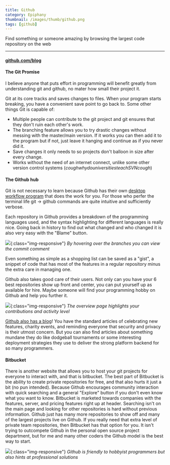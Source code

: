 ```yaml
---
title: Github
category: Epiphany
thumbnail: /images/thumb/github.png
tags: [github]
---
```


Find something or someone amazing by browsing the largest code repository on the web

---

#### [github.com/blog](https://github.com/blog)

#### The Git Promise

I believe anyone that puts effort in programming will benefit greatly from understanding git and github, no mater how small their project it.

Git at its core tracks and saves changes to files. When your program starts breaking, you have a convenient save point to go back to. Some other things Git is capable of:

- Multiple people can contribute to the git project and git ensures that they don't ruin each other's work. 
- The branching feature allows you to try drastic changes without messing with the master/main version. If it works you can then add it to the program but if not, just leave it hanging and continue as if you never did it.
- Save changes it only needs to so projects don't balloon in size after every change.
- Works without the need of an internet connect, unlike some other version control systems (*coughwhydouniversitiesteachSVNcough*)

#### The Github hub

Git is not necessary to learn because Github has their own [desktop workflow program](https://desktop.github.com/) that does the work for you. For those who perfer the terminal life git -> github commands are quite intuitive and sufficiently verbose.

Each repository in Github provides a breakdown of the programming languages used, and the syntax highlighting for different languages is really nice. Going back in history to find out what changed and who changed it is also very easy with the "Blame" button.

![]({{site.baseurl}}/images/q117/github-1.png){:class="img-responsive"}
*By hovering over the branches you can view the commit comment*

Even something as simple as a shopping list can be saved as a "gist", a snippet of code that has most of the features in a regular repository minus the extra care in managing one.

Github also takes good care of their users. Not only can you have your 6 best repositories show up front and center, you can put yourself up as available for hire. Maybe someone will find your programming hobby on Github and help you further it.

![]({{site.baseurl}}/images/q117/github-2.png){:class="img-responsive"}
*The overview page highlights your contributions and activity level*

[Github also has a blog](https://github.com/blog)! You have the standard articles of celebrating new features, charity events, and reminding everyone that security and privacy is their utmost concern. But you can also find articles about something mundane they do like dodgeball tournaments or some interesting deployment strategies they use to deliver the strong platform backend for so many programmers.

#### Bitbucket

There is another website that allows you to host your git projects for everyone to interact with, and that is bitbucket. The best part of Bitbucket is the ability to create private repositories for free, and that also hurts it just a bit (no pun intended). Because Github encourages community interaction with quick searching and a general "Explore" button if you don't even know what you want to know. Bitbucket is marketed towards companies with the features, server, and pricing features right up at header. Searching isn't on the main page and looking for other repositories is hard without previous information. Github just has many more repositories to show off and many of the largest projects live on Github. If you really need that extra level of private team repositories, then Bitbucket has that option for you.  It isn't trying to outcompete Github in the personal open source project department, but for me and many other coders the Github model is the best way to start.

![]({{site.baseurl}}/images/q117/github-3.png){:class="img-responsive"}
*Github is friendly to hobbyist programmers but also hints at professional solutions*

